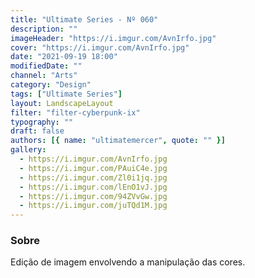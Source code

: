 ```yaml
---
title: "Ultimate Series - Nº 060"
description: ""
imageHeader: "https://i.imgur.com/AvnIrfo.jpg"
cover: "https://i.imgur.com/AvnIrfo.jpg"
date: "2021-09-19 18:00"
modifiedDate: ""
channel: "Arts"
category: "Design"
tags: ["Ultimate Series"]
layout: LandscapeLayout
filter: "filter-cyberpunk-ix"
typography: ""
draft: false
authors: [{ name: "ultimatemercer", quote: "" }]
gallery:
  - https://i.imgur.com/AvnIrfo.jpg
  - https://i.imgur.com/PAuiC4e.jpg
  - https://i.imgur.com/Zl0i1jq.jpg
  - https://i.imgur.com/lEnO1vJ.jpg
  - https://i.imgur.com/94ZVvGw.jpg
  - https://i.imgur.com/juTQd1M.jpg
---
```


### Sobre

Edição de imagem envolvendo a manipulação das cores.
